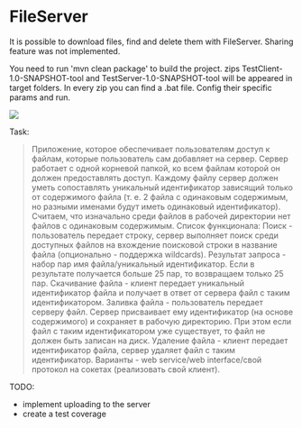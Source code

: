 # FileServer

It is possible to download files, find and delete them with FileServer.
Sharing feature was not implemented.

You need to run 'mvn clean package' to build the project. zips TestClient-1.0-SNAPSHOT-tool and TestServer-1.0-SNAPSHOT-tool will be appeared in target folders. In every zip you can find a .bat file. Config their specific params and run.

<image src="http://s019.radikal.ru/i600/1703/3a/48b2d8d375ec.png" align="center" />

Task:

>Приложение, которое обеспечивает пользователям доступ к файлам, которые пользователь сам добавляет на сервер.
Сервер работает с одной корневой папкой, ко всем файлам которой он должен предоставлять доступ. Каждому файлу сервер должен уметь сопоставлять уникальный идентификатор зависящий только от содержимого файла (т. е. 2 файла с одинаковым содержимым, но разными именами будут иметь одинаковый идентификатор). Считаем, что изначально среди файлов в рабочей директории нет файлов с одинаковым содержимым.
Список функционала:
Поиск - пользователь передает строку, сервер выполняет поиск среди доступных файлов на вхождение поисковой строки в название файла (опционально - поддержка wildcards). Результат запроса - набор пар имя файла/уникальный идентификатор. Если в результате получается больше 25 пар, то возвращаем только 25 пар.
Скачивание файла - клиент передает уникальный идентификатор файла и получает в ответ от сервера файл с таким идентификатором.
Заливка файла - пользователь передает серверу файл. Сервер присваивает ему идентификатор (на основе содержимого) и сохраняет в рабочую директорию. При этом если файл с таким идентификатором уже существует, то файл не должен быть записан на диск.
Удаление файла - клиент передает идентификатор файла, сервер удаляет файл с таким идентификатор.
Варианты - web service/web interface/свой протокол на сокетах (реализовать свой клиент).

TODO:
- implement uploading to the server
- create a test coverage
